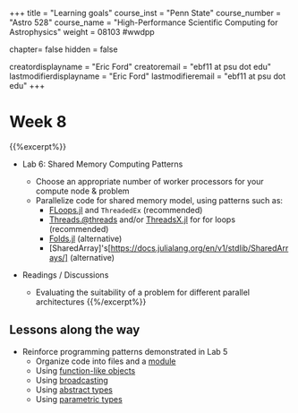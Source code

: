 +++
title = "Learning goals"
course_inst = "Penn State"
course_number = "Astro 528"
course_name = "High-Performance Scientific Computing for Astrophysics"
weight = 08103  #wwdpp

chapter= false
hidden = false

creatordisplayname = "Eric Ford"
creatoremail = "ebf11 at psu dot edu"
lastmodifierdisplayname = "Eric Ford"
lastmodifieremail = "ebf11 at psu dot edu"
+++

# Week 8

{{%excerpt%}}
- Lab 6:  Shared Memory Computing Patterns
   - Choose an appropriate number of worker processors for your compute node & problem
   - Parallelize code for shared memory model, using patterns such as:
      + [FLoops.jl](https://juliafolds.github.io/FLoops.jl/dev/) and `ThreadedEx` (recommended)
      + [Threads.@threads](https://docs.julialang.org/en/v1/manual/multi-threading/#The-@threads-Macro) and/or [ThreadsX.jl](https://tkf.github.io/ThreadsX.jl/dev/) for for loops (recommended)
      + [Folds.jl](https://github.com/JuliaFolds/Folds.jl) (alternative)
      + [SharedArray]'s[https://docs.julialang.org/en/v1/stdlib/SharedArrays/] (alternative)

- Readings / Discussions
   - Evaluating the suitability of a problem for different parallel architectures
{{%/excerpt%}}

## Lessons along the way
- Reinforce programming patterns demonstrated in Lab 5
   - Organize code into files and a [module](https://docs.julialang.org/en/v1/manual/modules/index.html)
   - Using [function-like objects](https://docs.julialang.org/en/v1/manual/methods/#Function-like-objects-1)
   - Using [broadcasting](https://docs.julialang.org/en/v1/base/arrays/#Broadcast-and-vectorization-1)
   - Using [abstract types](https://docs.julialang.org/en/v1/manual/types/#Abstract-Types-1)
   - Using [parametric types](https://docs.julialang.org/en/v1/manual/types/#Parametric-Types-1)
